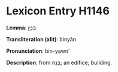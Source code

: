 # Lexicon Entry H1146

**Lemma**: בִּנְיָן

**Transliteration (xlit)**: binyân

**Pronunciation**: bin-yawn'

**Description**:
from בָּנָה; an edifice; building.
